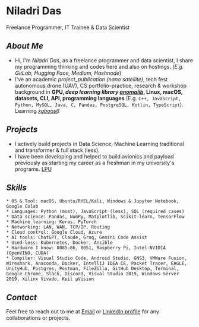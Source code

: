 **Niladri Das**
================

Freelance Programmer, IT Trainee & Data Scientist

***About Me***
------------

- Hi, I'm _Niladri Das_, as a freelance programmer and data scientist, I share my programming thinking and codes here and also on hostings. (_E.g. GitLab, Hugging Face, Medium, Hashnode_)
- I've an academic _project_publication (nano satellite)_, tech fest autonomous drone (UAV), CS portfolio-practice, research & workshop background in **GPU, _deep learning library [anomalib]([anomalib](https://github.com/openvinotoolkit/anomalib))_, Linux, macOS, datasets, CLI, API, programming languages** (E.g. `C++, JavaScript, Python, MySQL, Java, C, Pandas, PostgreSQL, Kotlin, TypeScript`). Learning _[xgboost](https://xgboost.readthedocs.io/en/latest/)!_

***Projects***
------------

- I actively build projects in Data Science, Machine Learning traditional and transformer & full stack (less).
- I have been developing and helped to build avionics and payload previously as starting my career as a freshman in my university's programs. [LPU](https://www.lpu.in/)

***Skills***
------------

```
* OS & Tool: macOS, Ubuntu/RHEL/Kali, Windows & Jupyter Notebook, Google Colab
* Languages: Python (most), JavaScript (less), SQL (required cases)
* Data science: Pandas, NumPy, Matplotlib, Scikit-learn, TensorFlow
* Machine learning: Keras, PyTorch
* Networking: LAN, WAN, TCP/IP, Routing
* Cloud control: Google Cloud, Azure
* AI tools: ChatGPT, Claude, Groq, Gemini Code Assist
* Used-less: Kubernetes, Docker, Ansible
* Hardware I know: 8085-86, 8051, Raspberry Pi, Intel-NVIDIA (OpenVINO, CUDA)
* Compiler: Visual Studio Code, Android Studio, GNS3, VMWare Fusion, Wireshark, Anaconda, Docker, IntelliJ IDEA CE, Packet Tracer, EAGLE, UnityHub, Postgres, Postman, FileZilla, GitHub Desktop, Terminal, Google Chrome, Slack, Discord, Visual Studio 2019, Windows Server 2019, Xilinx Vivado, Keil µVision
```

***Contact***
------------

Feel free to reach out to me at [Email](ndas1262000@gmail.com) or [LinkedIn profile](https://www.linkedin.com/in/niladrridas) for any collaborations or projects.
